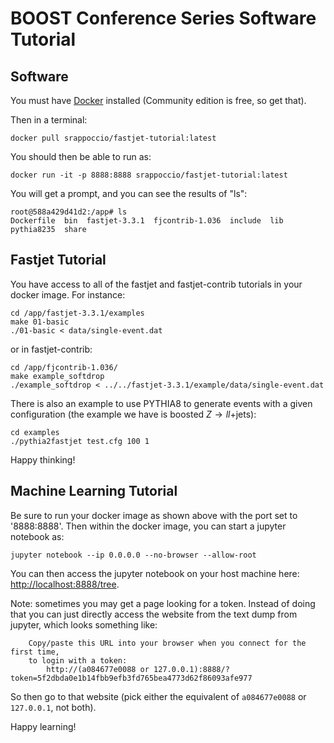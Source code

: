 # BOOST Conference Series Software Tutorial



## Software

You must have [Docker](https://www.docker.com/community-edition) installed (Community edition is free, so get that).

Then in a terminal:

```
docker pull srappoccio/fastjet-tutorial:latest
```


You should then be able to run as:

```
docker run -it -p 8888:8888 srappoccio/fastjet-tutorial:latest
```

You will get a prompt, and you can see the results of "ls":

```
root@588a429d41d2:/app# ls
Dockerfile  bin  fastjet-3.3.1  fjcontrib-1.036  include  lib  pythia8235  share
```

## Fastjet Tutorial

You have access to all of the fastjet and fastjet-contrib tutorials in your docker image. For instance:


```
cd /app/fastjet-3.3.1/examples
make 01-basic
./01-basic < data/single-event.dat
```

or in fastjet-contrib:
```
cd /app/fjcontrib-1.036/
make example_softdrop
./example_softdrop < ../../fastjet-3.3.1/example/data/single-event.dat
```


There is also an example to use PYTHIA8 to generate events with a given configuration (the example we have is boosted $Z\rightarrow ll+$jets):

```
cd examples
./pythia2fastjet test.cfg 100 1
```

Happy thinking!


## Machine Learning Tutorial

Be sure to run your docker image as shown above with the port set to '8888:8888'. Then within the docker image, you can start a jupyter notebook as:

```
jupyter notebook --ip 0.0.0.0 --no-browser --allow-root
```

You can then access the jupyter notebook on your host machine here: [http://localhost:8888/tree](http://localhost:8888/tree).

Note: sometimes you may get a page looking for a token. Instead of doing that you can just directly access the website from the text dump from jupyter, which looks something like:

```
    Copy/paste this URL into your browser when you connect for the first time,
    to login with a token:
        http://(a084677e0088 or 127.0.0.1):8888/?token=5f2dbda0e1b14fbb9efb3fd765bea4773d62f86093afe977
```

So then go to that website (pick either the equivalent of `a084677e0088` or `127.0.0.1`, not both). 

Happy learning! 
